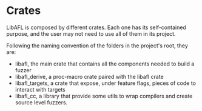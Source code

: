 # Crates

LibAFL is composed by different crates.
Each one has its self-contained purpose, and the user may not need to use all of them in its project.

Following the naming convention of the folders in the project's root, they are:

- libafl, the main crate that contains all the components needed to build a fuzzer
- libafl_derive, a proc-macro crate paired with the libafl crate
- libafl_targets, a crate that expose, under feature flags, pieces of code to interact with targets
- libafl_cc, a library that provide some utils to wrap compilers and create source level fuzzers.


